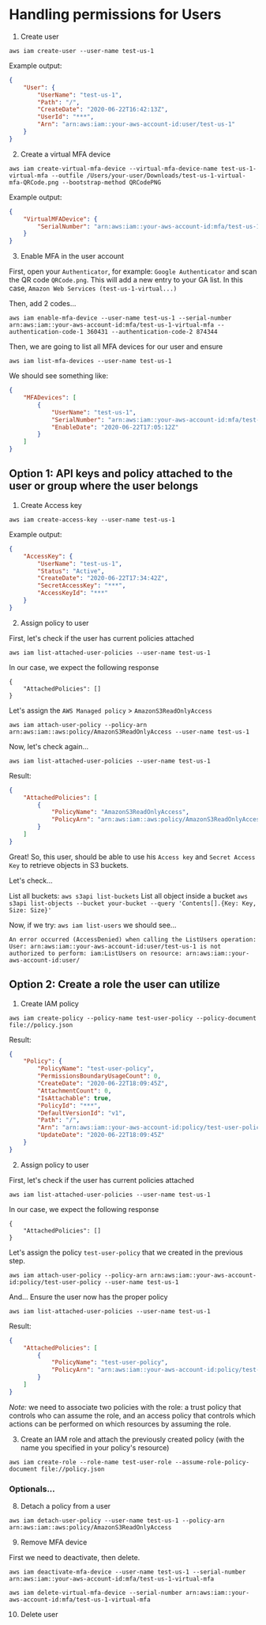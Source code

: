 # Handling permissions for Users

1. Create user 

```shell
aws iam create-user --user-name test-us-1
```

Example output:
```json
{
    "User": {
        "UserName": "test-us-1", 
        "Path": "/", 
        "CreateDate": "2020-06-22T16:42:13Z", 
        "UserId": "***", 
        "Arn": "arn:aws:iam::your-aws-account-id:user/test-us-1"
    }
}
```

2. Create a virtual MFA device

```shell
aws iam create-virtual-mfa-device --virtual-mfa-device-name test-us-1-virtual-mfa --outfile /Users/your-user/Downloads/test-us-1-virtual-mfa-QRCode.png --bootstrap-method QRCodePNG
```

Example output:
```json
{
    "VirtualMFADevice": {
        "SerialNumber": "arn:aws:iam::your-aws-account-id:mfa/test-us-1-virtual-mfa"
    }
}
```

3. Enable MFA in the user account

First, open your `Authenticator`, for example: `Google Authenticator` and scan the QR code `QRCode.png`. This will add a new entry to your GA list. In this case, `Amazon Web Services (test-us-1-virtual...)`

Then, add 2 codes...

```shell
aws iam enable-mfa-device --user-name test-us-1 --serial-number arn:aws:iam::your-aws-account-id:mfa/test-us-1-virtual-mfa --authentication-code-1 360431 --authentication-code-2 874344
```

Then, we are going to list all MFA devices for our user and ensure 

```shell
aws iam list-mfa-devices --user-name test-us-1
```

We should see something like:
```json
{
    "MFADevices": [
        {
            "UserName": "test-us-1", 
            "SerialNumber": "arn:aws:iam::your-aws-account-id:mfa/test-us-1-virtual-mfa", 
            "EnableDate": "2020-06-22T17:05:12Z"
        }
    ]
}
```

## Option 1: API keys and policy attached to the user or group where the user belongs

1. Create Access key

```shell
aws iam create-access-key --user-name test-us-1
```

Example output:
```json
{
    "AccessKey": {
        "UserName": "test-us-1", 
        "Status": "Active", 
        "CreateDate": "2020-06-22T17:34:42Z", 
        "SecretAccessKey": "***", 
        "AccessKeyId": "***"
    }
}
```

2. Assign policy to user

First, let's check if the user has current policies attached

```shell
aws iam list-attached-user-policies --user-name test-us-1
```

In our case, we expect the following response
```
{
    "AttachedPolicies": []
}
```

Let's assign the `AWS Managed policy` > `AmazonS3ReadOnlyAccess`

```shell
aws iam attach-user-policy --policy-arn arn:aws:iam::aws:policy/AmazonS3ReadOnlyAccess --user-name test-us-1
```

Now, let's check again...
```shell
aws iam list-attached-user-policies --user-name test-us-1
```

Result:
```json
{
    "AttachedPolicies": [
        {
            "PolicyName": "AmazonS3ReadOnlyAccess", 
            "PolicyArn": "arn:aws:iam::aws:policy/AmazonS3ReadOnlyAccess"
        }
    ]
}
```

Great! So, this user, should be able to use his `Access key` and `Secret Access Key` to retrieve objects in S3 buckets. 

Let's check...

List all buckets: `aws s3api list-buckets`
List all object inside a bucket `aws s3api list-objects --bucket your-bucket --query 'Contents[].{Key: Key, Size: Size}'`

Now, if we try: `aws iam list-users` we should see...

```shell
An error occurred (AccessDenied) when calling the ListUsers operation: User: arn:aws:iam::your-aws-account-id:user/test-us-1 is not authorized to perform: iam:ListUsers on resource: arn:aws:iam::your-aws-account-id:user/
```

## Option 2: Create a role the user can utilize

1. Create IAM policy

```shell
aws iam create-policy --policy-name test-user-policy --policy-document file://policy.json
```

Result:
```json
{
    "Policy": {
        "PolicyName": "test-user-policy", 
        "PermissionsBoundaryUsageCount": 0, 
        "CreateDate": "2020-06-22T18:09:45Z", 
        "AttachmentCount": 0, 
        "IsAttachable": true, 
        "PolicyId": "***", 
        "DefaultVersionId": "v1", 
        "Path": "/", 
        "Arn": "arn:aws:iam::your-aws-account-id:policy/test-user-policy", 
        "UpdateDate": "2020-06-22T18:09:45Z"
    }
}
```

2. Assign policy to user

First, let's check if the user has current policies attached

```shell
aws iam list-attached-user-policies --user-name test-us-1
```

In our case, we expect the following response
```
{
    "AttachedPolicies": []
}
```

Let's assign the policy `test-user-policy` that we created in the previous step.

```shell
aws iam attach-user-policy --policy-arn arn:aws:iam::your-aws-account-id:policy/test-user-policy --user-name test-us-1
```

And... Ensure the user now has the proper policy

```shell
aws iam list-attached-user-policies --user-name test-us-1
```

Result:

```json
{
    "AttachedPolicies": [
        {
            "PolicyName": "test-user-policy", 
            "PolicyArn": "arn:aws:iam::your-aws-account-id:policy/test-user-policy"
        }
    ]
}
```

*Note:* we need to associate two policies with the role: a trust policy that controls who can assume the role, and an access policy that controls which actions can be performed on which resources by assuming the role.

3. Create an IAM role and attach the previously created policy
(with the name you specified in your policy's resource)

```shell
aws iam create-role --role-name test-user-role --assume-role-policy-document file://policy.json
```


### Optionals...

8. Detach a policy from a user

```shell
aws iam detach-user-policy --user-name test-us-1 --policy-arn arn:aws:iam::aws:policy/AmazonS3ReadOnlyAccess
```

9. Remove MFA device

First we need to deactivate, then delete.

```shell
aws iam deactivate-mfa-device --user-name test-us-1 --serial-number arn:aws:iam::your-aws-account-id:mfa/test-us-1-virtual-mfa

aws iam delete-virtual-mfa-device --serial-number arn:aws:iam::your-aws-account-id:mfa/test-us-1-virtual-mfa
```

10. Delete user

<!--
Hacer
Eliminar usuarios
Eliminar virtual devices
Crear usuario, crear MFA pero no assignar y ver que apaece cuando listo
Delete policy
Delete role
-->